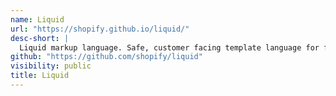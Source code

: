 ```yaml
---
name: Liquid
url: "https://shopify.github.io/liquid/"
desc-short: |
  Liquid markup language. Safe, customer facing template language for flexible web apps.
github: "https://github.com/shopify/liquid"
visibility: public
title: Liquid
---
```

